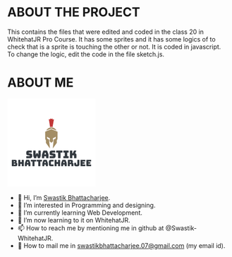# ABOUT THE PROJECT
This contains the files that were edited and coded in the class 20 in WhitehatJR Pro Course. It has some sprites and it has some logics of to check that is a sprite is touching the other or not. It is coded in javascript. To change the logic, edit the code in the file sketch.js.

# ABOUT ME
![My Image](swastik.png)

- 👋 Hi, I’m [Swastik Bhattacharjee](https://github.com/Swastik-WhitehatJR).
- 👀 I’m interested in Programming and designing.
- 🌱 I’m currently learning Web Development.
- 💞️ I’m now learning to it on WhitehatJR.
- 📫 How to reach me by mentioning me in github at @Swastik-WhitehatJR.
- 💌 How to mail me in swastikbhattacharjee.07@gmail.com (my email id).
